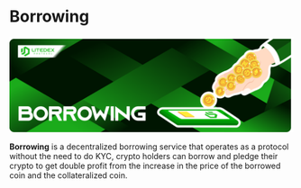 # Borrowing

![](../.gitbook/assets/17.-borrowing.svg)

**Borrowing** is a decentralized borrowing service that operates as a protocol without the need to do KYC, crypto holders can borrow and pledge their crypto to get double profit from the increase in the price of the borrowed coin and the collateralized coin.


